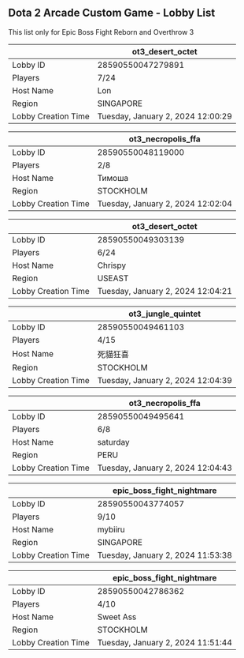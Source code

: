 ## Dota 2 Arcade Custom Game - Lobby List

This list only for Epic Boss Fight Reborn and Overthrow 3

|  | ot3_desert_octet |
| ------ | ------ |
| Lobby ID | 28590550047279891 |
| Players | 7/24 |
| Host Name | Lon |
| Region | SINGAPORE |
| Lobby Creation Time | Tuesday, January 2, 2024 12:00:29 |


|  | ot3_necropolis_ffa |
| ------ | ------ |
| Lobby ID | 28590550048119000 |
| Players | 2/8 |
| Host Name | Тимоша |
| Region | STOCKHOLM |
| Lobby Creation Time | Tuesday, January 2, 2024 12:02:04 |


|  | ot3_desert_octet |
| ------ | ------ |
| Lobby ID | 28590550049303139 |
| Players | 6/24 |
| Host Name | Chrispy |
| Region | USEAST |
| Lobby Creation Time | Tuesday, January 2, 2024 12:04:21 |


|  | ot3_jungle_quintet |
| ------ | ------ |
| Lobby ID | 28590550049461103 |
| Players | 4/15 |
| Host Name | 死貓狂喜 |
| Region | STOCKHOLM |
| Lobby Creation Time | Tuesday, January 2, 2024 12:04:39 |


|  | ot3_necropolis_ffa |
| ------ | ------ |
| Lobby ID | 28590550049495641 |
| Players | 6/8 |
| Host Name | saturday |
| Region | PERU |
| Lobby Creation Time | Tuesday, January 2, 2024 12:04:43 |


|  | epic_boss_fight_nightmare |
| ------ | ------ |
| Lobby ID | 28590550043774057 |
| Players | 9/10 |
| Host Name | mybiiru |
| Region | SINGAPORE |
| Lobby Creation Time | Tuesday, January 2, 2024 11:53:38 |


|  | epic_boss_fight_nightmare |
| ------ | ------ |
| Lobby ID | 28590550042786362 |
| Players | 4/10 |
| Host Name | Sweet Ass |
| Region | STOCKHOLM |
| Lobby Creation Time | Tuesday, January 2, 2024 11:51:44 |


